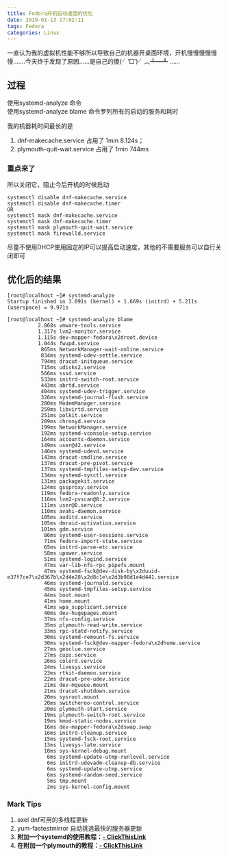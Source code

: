 ```yaml
---
title: Fedora开机启动速度的优化
date: 2019-01-13 17:02:11
tags: Fedora
categories: Linux
---
```


一直认为我的虚拟机性能不够所以导致自己的机器开桌面环境，开机慢慢慢慢慢慢.......今天终于发现了原因......是自己的傻(╯‵□′)╯︵┻━┻ ......

<!-- more -->

## 过程
使用systemd-analyze 命令  
使用systemd-analyze blame 命令罗列所有的启动的服务和耗时

我的机器耗时间最长的是 
1. dnf-makecache.service 占用了 1min 8.124s；  
1. plymouth-quit-wait.service 占用了 1min 744ms 
  

### 重点来了
所以关闭它，阻止今后开机的时候启动
```
systemctl disable dnf-makecache.service
systemctl disable dnf-makecache.timer
OR
systemctl mask dnf-makecache.service
systemctl mask dnf-makecache.timer
systemctl mask plymouth-quit-wait.service
systemctl mask firewalld.service
```

尽量不使用DHCP使用固定的IP可以提高启动速度，其他的不需要服务可以自行关闭即可  

## 优化后的结果  
```
[root@localhost ~]# systemd-analyze 
Startup finished in 3.091s (kernel) + 1.669s (initrd) + 5.211s (userspace) = 9.971s
```

```
[root@localhost ~]# systemd-analyze blame
          2.868s vmware-tools.service
          1.317s lvm2-monitor.service
          1.115s dev-mapper-fedora\x2droot.device
          1.044s fwupd.service
           865ms NetworkManager-wait-online.service
           834ms systemd-udev-settle.service
           794ms dracut-initqueue.service
           715ms udisks2.service
           566ms sssd.service
           533ms initrd-switch-root.service
           443ms abrtd.service
           404ms systemd-udev-trigger.service
           326ms systemd-journal-flush.service
           280ms ModemManager.service
           259ms libvirtd.service
           251ms polkit.service
           209ms chronyd.service
           199ms NetworkManager.service
           192ms systemd-vconsole-setup.service
           164ms accounts-daemon.service
           149ms user@42.service
           146ms systemd-udevd.service
           143ms dracut-cmdline.service
           137ms dracut-pre-pivot.service
           137ms systemd-tmpfiles-setup-dev.service
           134ms systemd-sysctl.service
           131ms packagekit.service
           124ms gssproxy.service
           119ms fedora-readonly.service
           116ms lvm2-pvscan@8:2.service
           111ms user@0.service
           110ms avahi-daemon.service
           105ms auditd.service
           105ms dmraid-activation.service
           101ms gdm.service
            86ms systemd-user-sessions.service
            71ms fedora-import-state.service
            65ms initrd-parse-etc.service
            58ms upower.service
            51ms systemd-logind.service
            47ms var-lib-nfs-rpc_pipefs.mount
            47ms systemd-fsck@dev-disk-by\x2duuid-e37f7ce7\x2d367b\x2d4e28\x2d8c1e\x2d3b98d1e4d441.service
            46ms systemd-journald.service
            45ms systemd-tmpfiles-setup.service
            44ms boot.mount
            41ms home.mount
            41ms wpa_supplicant.service
            40ms dev-hugepages.mount
            37ms nfs-config.service
            35ms plymouth-read-write.service
            33ms rpc-statd-notify.service
            30ms systemd-remount-fs.service
            30ms systemd-fsck@dev-mapper-fedora\x2dhome.service
            27ms geoclue.service
            27ms cups.service
            26ms colord.service
            24ms livesys.service
            23ms rtkit-daemon.service
            22ms dracut-pre-udev.service
            21ms dev-mqueue.mount
            21ms dracut-shutdown.service
            20ms sysroot.mount
            20ms switcheroo-control.service
            20ms plymouth-start.service
            19ms plymouth-switch-root.service
            19ms kmod-static-nodes.service
            16ms dev-mapper-fedora\x2dswap.swap
            16ms initrd-cleanup.service
            15ms systemd-fsck-root.service
            13ms livesys-late.service
            10ms sys-kernel-debug.mount
             6ms systemd-update-utmp-runlevel.service
             6ms initrd-udevadm-cleanup-db.service
             6ms systemd-update-utmp.service
             6ms systemd-random-seed.service
             5ms tmp.mount
             2ms sys-kernel-config.mount
```

### Mark Tips
1. axel  dnf可用的多线程更新
1. yum-fastestmirror  自动挑选最快的服务器更新
1. **附加一个systemd的使用教程：[- ClickThisLink](https://itxx00.github.io/blog/2014/04/08/systemd-basic-usage/)**    
1. **在附加一个plymouth的教程：[- ClickThisLink](https://blog.csdn.net/qq_25773973/article/details/50786174)**
